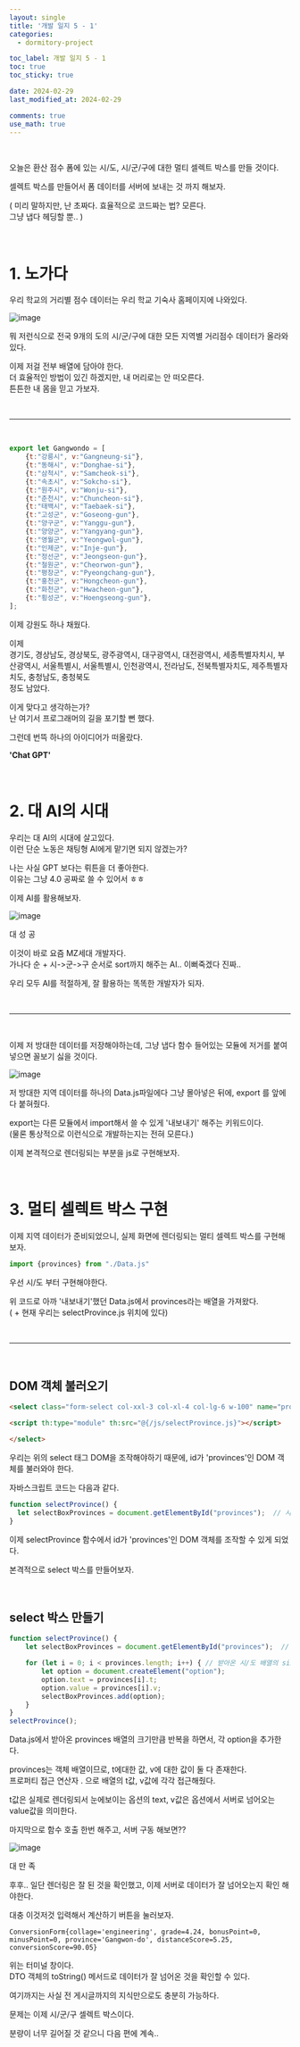```yaml
---
layout: single
title: '개발 일지 5 - 1'
categories:
  - dormitory-project

toc_label: 개발 일지 5 - 1
toc: true
toc_sticky: true

date: 2024-02-29
last_modified_at: 2024-02-29

comments: true
use_math: true
---
```


<br>

오늘은 환산 점수 폼에 있는 시/도, 시/군/구에 대한 멀티 셀렉트 박스를 만들 것이다.  

셀렉트 박스를 만들어서 폼 데이터를 서버에 보내는 것 까지 해보자.

( 미리 말하지만, 난 초짜다. 효율적으로 코드짜는 법? 모른다.  
그냥 냅다 헤딩할 뿐.. )

<br>

# 1. 노가다

우리 학교의 거리별 점수 데이터는 우리 학교 기숙사 홈페이지에 나와있다.  

![image](https://github.com/lgwqwer/lgwqwer.github.io/assets/129755540/36c16da3-10d4-4a29-8c71-b0cdc6ced398)

뭐 저런식으로 전국 9개의 도의 시/군/구에 대한 모든 지역별 거리점수 데이터가 올라와있다.  

이제 저걸 전부 배열에 담아야 한다.  
더 효율적인 방법이 있긴 하겠지만, 내 머리로는 안 떠오른다.  
튼튼한 내 몸을 믿고 가보자.  

<br>
<hr>
<br>

```javascript
export let Gangwondo = [
    {t:"강릉시", v:"Gangneung-si"},
    {t:"동해시", v:"Donghae-si"},
    {t:"삼척시", v:"Samcheok-si"},
    {t:"속초시", v:"Sokcho-si"},
    {t:"원주시", v:"Wonju-si"},
    {t:"춘천시", v:"Chuncheon-si"},
    {t:"태백시", v:"Taebaek-si"},
    {t:"고성군", v:"Goseong-gun"},
    {t:"양구군", v:"Yanggu-gun"},
    {t:"양양군", v:"Yangyang-gun"},
    {t:"영월군", v:"Yeongwol-gun"},
    {t:"인제군", v:"Inje-gun"},
    {t:"정선군", v:"Jeongseon-gun"},
    {t:"철원군", v:"Cheorwon-gun"},
    {t:"평창군", v:"Pyeongchang-gun"},
    {t:"홍천군", v:"Hongcheon-gun"},
    {t:"화천군", v:"Hwacheon-gun"},
    {t:"횡성군", v:"Hoengseong-gun"},
];
```

이제 강원도 하나 채웠다.  

이제   
경기도, 경상남도, 경상북도, 광주광역시, 대구광역시, 대전광역시, 세종특별자치시, 부산광역시, 서울특별시, 서울특별시, 인천광역시, 전라남도, 전북특별자치도, 제주특별자치도, 충청남도, 충청북도  
정도 남았다.

이게 맞다고 생각하는가?  
난 여기서 프로그래머의 길을 포기할 뻔 했다.  

그런데 번뜩 하나의 아이디어가 떠올랐다.  

**'Chat GPT'**

<br>

# 2. 대 AI의 시대

우리는 대 AI의 시대에 살고있다.  
이런 단순 노동은 채팅형 AI에게 맡기면 되지 않겠는가?

나는 사실 GPT 보다는 뤼튼을 더 좋아한다.  
이유는 그냥 4.0 공짜로 쓸 수 있어서 ㅎㅎ

이제 AI를 활용해보자.  

![image](https://github.com/lgwqwer/lgwqwer.github.io/assets/129755540/93c2c07c-8666-4546-96e7-9d32fdf5709a)

대 성 공  

이것이 바로 요즘 MZ세대 개발자다.  
가나다 순 + 시->군->구 순서로 sort까지 해주는 AI.. 이뻐죽겠다 진짜..

우리 모두 AI를 적절하게, 잘 활용하는 똑똑한 개발자가 되자.

<br>
<hr>
<br>

이제 저 방대한 데이터를 저장해야하는데, 그냥 냅다 함수 들어있는 모듈에 저거를 붙여넣으면 꼴보기 싫을 것이다.

![image](https://github.com/lgwqwer/lgwqwer.github.io/assets/129755540/e1fbf195-a9a9-46ae-ae68-c11b39639adb)


저 방대한 지역 데이터를 하나의 Data.js파일에다 그냥 몰아넣은 뒤에, export 를 앞에다 붙혀줬다.  

export는 다른 모듈에서 import해서 쓸 수 있게 '내보내기'  해주는 키워드이다.    
(물론 통상적으로 이런식으로 개발하는지는 전혀 모른다.)  

이제 본격적으로 렌더링되는 부분을 js로 구현해보자.

<br>

# 3. 멀티 셀렉트 박스 구현

이제 지역 데이터가 준비되었으니, 실제 화면에 렌더링되는 멀티 셀렉트 박스를 구현해보자.  


```javascript
import {provinces} from "./Data.js"
```
우선 시/도 부터 구현해야한다.  

위 코드로 아까 '내보내기'했던 Data.js에서 provinces라는 배열을 가져왔다.  
( + 현재 우리는 selectProvince.js 위치에 있다)

<br>
<hr>
<br>

## DOM 객체 불러오기

```HTML
<select class="form-select col-xxl-3 col-xl-4 col-lg-6 w-100" name="province" id="provinces" aria-label="Default select example">

<script th:type="module" th:src="@{/js/selectProvince.js}"></script>

</select>
```
우리는 위의 select 태그 DOM을 조작해야하기 때문에,  id가 'provinces'인 DOM 객체를 불러와야 한다.

자바스크립트 코드는 다음과 같다.

```javascript
function selectProvince() {
  let selectBoxProvinces = document.getElementById("provinces");  // 시/도 셀렉트 박스 DOM 객체 받아오기
}
```
이제 selectProvince 함수에서 id가 'provinces'인 DOM 객체를 조작할 수 있게 되었다.  

본격적으로 select 박스를 만들어보자.  

<br>

## select 박스 만들기

```javascript
function selectProvince() {
    let selectBoxProvinces = document.getElementById("provinces");  // 시/도 셀렉트 박스 DOM 객체 받아오기

    for (let i = 0; i < provinces.length; i++) { // 받아온 시/도 배열의 size 만큼 루프 돌면서 option 생성
        let option = document.createElement("option");
        option.text = provinces[i].t;
        option.value = provinces[i].v;
        selectBoxProvinces.add(option);
    }
}
selectProvince();
```

Data.js에서 받아온 provinces 배열의 크기만큼 반복을 하면서, 각 option을 추가한다.  

provinces는 객체 배열이므로, t에대한 값, v에 대한 값이 둘 다 존재한다.  
프로퍼티 접근 연산자 . 으로 배열의 t값, v값에 각각 접근해줬다.

t값은 실제로 렌더링되서 눈에보이는 옵션의 text, v값은 옵션에서 서버로 넘어오는 value값을 의미한다.  

마지막으로 함수 호출 한번 해주고, 서버 구동 해보면??

![image](https://github.com/lgwqwer/lgwqwer.github.io/assets/129755540/0ed8b3bc-743e-4e94-b51e-0d14294174d2)

대 만 족

후후.. 일단 렌더링은 잘 된 것을 확인했고, 이제 서버로 데이터가 잘 넘어오는지 확인 해야한다.  

대충 이것저것 입력해서 계산하기 버튼을 눌러보자.  

```
ConversionForm{collage='engineering', grade=4.24, bonusPoint=0, minusPoint=0, province='Gangwon-do', distanceScore=5.25, conversionScore=90.05}
```

위는 터미널 창이다.  
DTO 객체의 toString() 메서드로 데이터가 잘 넘어온 것을 확인할 수 있다.  

여기까지는 사실 전 게시글까지의 지식만으로도 충분히 가능하다.  

문제는 이제 시/군/구 셀렉트 박스이다.  

분량이 너무 길어질 것 같으니 다음 편에 계속..

